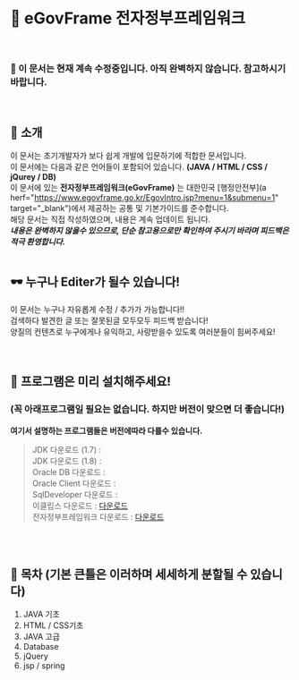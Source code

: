 # :flags:  eGovFrame 전자정부프레임워크  
<br>
  
### :hatching_chick: 이 문서는 현재 계속 수정중입니다. 아직 완벽하지 않습니다. 참고하시기 바랍니다.
<br>

## :rabbit: 소개  
이 문서는 초기개발자가 보다 쉽게 개발에 입문하기에 적합한 문서입니다.<br>
이 문서에는 다음과 같은 언어들이 포함되어 있습니다. **(JAVA / HTML / CSS / jQurey / DB)** <br>
이 문서에 있는 **전자정부프레임워크(eGovFrame)** 는 대한민국 [행정안전부](a herf="https://www.egovframe.go.kr/EgovIntro.jsp?menu=1&submenu=1" target="_blank")에서 제공하는 공통 및 기본가이드를 준수합니다.<br>
해당 문서는 직접 작성하였으며, 내용은 계속 업데이트 됩니다.<br>
***내용은 완벽하지 않을수 있으므로, 단순 참고용으로만 확인하여 주시기 바라며 피드백은 적극 환영합니다.***
<br>
<br>

## :dark_sunglasses:  누구나 Editer가 될수 있습니다!
이 문서는 누구나 자유롭게 수정 / 추가가 가능합니다!!<br>
검색하다 발견한 글 또는 잘못된글 모두모두 피드백 받습니다!<br>
양질의 컨텐츠로 누구에게나 유익하고, 사랑받을수 있도록 여러분들이 힘써주세요!<br>
<br>
<br>

## :herb: 프로그램은 미리 설치해주세요! 
### (꼭 아래프로그램일 필요는 없습니다. 하지만 버전이 맞으면 더 좋습니다!)
**여기서 설명하는 프로그램들은 버전에따라 다를수 있습니다.**


> JDK 다운로드 (1.7)        : <br>
> JDK 다운로드 (1.8)        : <br>
> Oracle DB 다운로드        : <br>
> Oracle Client 다운로드    : <br>
> SqlDeveloper 다운로드     : <br>
> 이클립스 다운로드          : [다운로드](https://www.eclipse.org/downloads/packages/release/kepler)<br>
> 전자정부프레임워크 다운로드 : [다운로드](https://www.egovframe.go.kr/EgovRunEnvReleaseNote.jsp?menu=3&submenu=1)<br>

<br>
<br>

## :mag_right: 목차 (기본 큰틀은 이러하며 세세하게 분할될 수 있습니다)
1. JAVA 기초<br>
2. HTML / CSS기초<br>
3. JAVA 고급<br>
4. Database<br>
5. jQuery<br>
6. jsp / spring<br>

